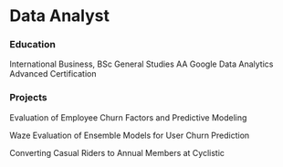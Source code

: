 # Data Analyst

### Education
International Business, BSc
General Studies AA
Google Data Analytics Advanced Certification

### Projects
Evaluation of Employee Churn Factors and Predictive Modeling

Waze Evaluation of Ensemble Models for User Churn Prediction

Converting Casual Riders to Annual Members at Cyclistic
